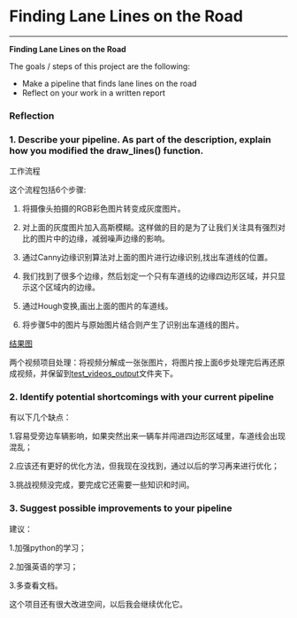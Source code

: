 # **Finding Lane Lines on the Road** 

---

**Finding Lane Lines on the Road**

The goals / steps of this project are the following:
* Make a pipeline that finds lane lines on the road
* Reflect on your work in a written report


### Reflection

### 1. Describe your pipeline. As part of the description, explain how you modified the draw_lines() function.

工作流程

这个流程包括6个步骤:

1. 将摄像头拍摄的RGB彩色图片转变成灰度图片。

2. 对上面的灰度图片加入高斯模糊。这样做的目的是为了让我们关注具有强烈对比的图片中的边缘，减弱噪声边缘的影响。

3. 通过Canny边缘识别算法对上面的图片进行边缘识别,找出车道线的位置。

4. 我们找到了很多个边缘，然后划定一个只有车道线的边缘四边形区域，并只显示这个区域内的边缘。

5. 通过Hough变换,画出上面的图片的车道线。

6. 将步骤5中的图片与原始图片结合则产生了识别出车道线的图片。

[结果图](https://github.com/zhixiongruan/Finding-Lane-Lines/tree/master/test_images_output)


两个视频项目处理：将视频分解成一张张图片，将图片按上面6步处理完后再还原成视频，并保留到[test_videos_output](https://github.com/zhixiongruan/Finding-Lane-Lines/tree/master/test_videos_output)文件夹下。


### 2. Identify potential shortcomings with your current pipeline


有以下几个缺点：

1.容易受旁边车辆影响，如果突然出来一辆车并闯进四边形区域里，车道线会出现混乱；

2.应该还有更好的优化方法，但我现在没找到，通过以后的学习再来进行优化；

3.挑战视频没完成，要完成它还需要一些知识和时间。


### 3. Suggest possible improvements to your pipeline

建议：

1.加强python的学习；

2.加强英语的学习；

3.多查看文档。

这个项目还有很大改进空间，以后我会继续优化它。
